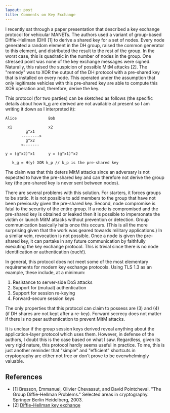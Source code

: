 ```yaml
---
layout: post
title: Comments on Key Exchange
---
```


I recently sat through a paper presentation that described a key exchange protocol for vehicular
MANETs. The authors used a variant of group-based Diffie-Hellman (DH) [1] to derive a shared key
for a set of nodes. Every node generated a random element in the DH group, raised the
common generator to this element, and distributed the result to the rest of the group.
In the worst case, this is quadratic in the number of nodes in the group. One stressed
point was none of the key exchange messages were signed. Naturally, this raised the suspicion
of possible MitM attacks [2]. The "remedy" was to XOR the output of the DH protocol with a
pre-shared key that is installed on every node. This operated under the assumption that only legitimate
vehicles with this pre-shared key are able to compute this XOR operation and, therefore, derive the key.

This protocol (for two parties) can be sketched as follows (the specific details about how k_g
are derived are not available at present so I am writing it down as I interpreted it):

~~~
Alice              Bob

 x1                x2
         g^x1
       -------->
         g^x2
       <-------

y = (g^x2)^x1      y = (g^x1)^x2

   k_g = H(y) XOR k_p // k_p is the pre-shared key
~~~

The claim was that this deters MitM attacks since an adversary is not expected to
have the pre-shared key and can therefore not derive the group key (the
pre-shared key is never sent between nodes).

There are several problems with this solution. For starters, it forces groups to be static.
It is not possible to add members to the group that have not been previously given
the pre-shared key. Second, node compromise is fatal to the security of the entire group. If
a node is compromised and the pre-shared key is obtained or leaked then it is possible to
impersonate the victim or launch MitM attacks without prevention or detection. Group
communication basically halts once this occurs. (This is all the more
surprising given that the work was geared towards military applications.)
In a similar vein, revocation is not possible. Once a node is given the pre-shared key,
it can partake in any future communication by faithfully executing the key exchange
protocol. This is trivial since there is no node identification or authentication (ouch!).

In general, this protocol does not meet some of the most elementary requirements
for modern key exchange protocols. Using TLS 1.3 as an example, these include,
at a minimum:

1. Resistance to server-side DoS attacks
2. Support for (mutual) authentication
3. Support for session re-keying
4. Forward-secure session keys

The only properties that this protocol can claim to possess are (3) and (4) (if DH shares
are not kept after a re-key). Forward secrecy does not matter if there is no peer
authentication to prevent MitM attacks.

It is unclear if the group session keys derived reveal anything about the
application-layer protocol which uses them. However, in defense of the authors,
I doubt this is the case based on what I saw. Regardless, given its very rigid
nature, this protocol hardly seems useful in practice. To me, this is just
another reminder that "simple" and "efficient" shortcuts in cryptography are
either not free or don't prove to be overwhelmingly valuable.

## References

- [1] Bresson, Emmanuel, Olivier Chevassut, and David Pointcheval. "The Group Diffie-Hellman Problems." Selected areas in cryptography. Springer Berlin Heidelberg, 2003.
- [2] [Diffie–Hellman key exchange](https://en.wikipedia.org/wiki/Diffie–Hellman_key_exchange)
